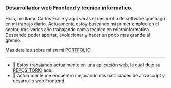 ### Desarrollador web Frontend y técnico informático.

Hola, me llamo Carlos Fraile y aquí verás el desarrollo de software que hago en mi trabajo diario.
Actualmente estoy buscando mi primer empleo en el sector, tras varios año trabajando como técnico en microinformática.
Deseando poder aportar, evolucionar y hacer un poco mas grande al gremio.

Mas detalles sobre mi en mi <a href="https://cmfg.dev">PORTFOLIO</a>

_ _ _ _ _

- 🔭 Estoy trabajando actualmente en una aplicación web, la cual dejo su <a href="https://github.com/NakoWhiteDevity/MahApps">REPOSITORIO</a> aqui.
- 🌱 Actualmente me encuentro mejorando mis habilidades de Javascript y desarrollo web Frontend.
